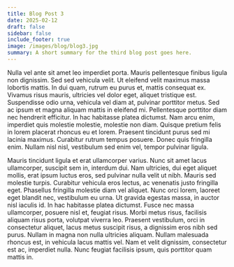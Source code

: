 ```yaml
---
title: Blog Post 3
date: 2025-02-12
draft: false
sidebar: false
include_footer: true
image: /images/blog/blog3.jpg
summary: A short summary for the third blog post goes here.
---
```


Nulla vel ante sit amet leo imperdiet porta. Mauris pellentesque finibus ligula non dignissim. Sed sed vehicula velit. Ut eleifend velit maximus massa lobortis mattis. In dui quam, rutrum eu purus et, mattis consequat ex. Vivamus risus mauris, ultricies vel dolor eget, aliquet tristique est. Suspendisse odio urna, vehicula vel diam at, pulvinar porttitor metus. Sed ac ipsum et magna aliquam mattis in eleifend mi. Pellentesque porttitor diam nec hendrerit efficitur. In hac habitasse platea dictumst. Nam arcu enim, imperdiet quis molestie molestie, molestie non diam. Quisque pretium felis in lorem placerat rhoncus eu et lorem. Praesent tincidunt purus sed mi lacinia maximus. Curabitur rutrum tempus posuere. Donec quis fringilla enim. Nullam nisl nisl, vestibulum sed enim vel, tempor pulvinar ligula.

Mauris tincidunt ligula et erat ullamcorper varius. Nunc sit amet lacus ullamcorper, suscipit sem in, interdum dui. Nam ultricies, dui eget aliquet mollis, erat ipsum luctus eros, sed pulvinar nulla velit ut nibh. Mauris sed molestie turpis. Curabitur vehicula eros lectus, ac venenatis justo fringilla eget. Phasellus fringilla molestie diam vel aliquet. Nunc orci lorem, laoreet eget blandit nec, vestibulum eu urna. Ut gravida egestas massa, in auctor nisl iaculis id. In hac habitasse platea dictumst. Fusce nec massa ullamcorper, posuere nisl et, feugiat risus. Morbi metus risus, facilisis aliquam risus porta, volutpat viverra leo. Praesent vestibulum, orci in consectetur aliquet, lacus metus suscipit risus, a dignissim eros nibh sed purus. Nullam in magna non nulla ultricies aliquam. Nullam malesuada rhoncus est, in vehicula lacus mattis vel. Nam et velit dignissim, consectetur est ac, imperdiet nulla. Nunc feugiat facilisis ipsum, quis porttitor quam mattis in.
